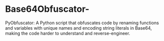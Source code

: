 # Base64Obfuscator-
PyObfuscator: A Python script that obfuscates code by renaming functions and variables with unique names and encoding string literals in Base64, making the code harder to understand and reverse-engineer.

